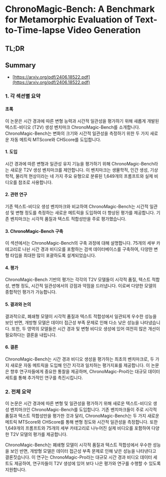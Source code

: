 # ChronoMagic-Bench: A Benchmark for Metamorphic Evaluation of Text-to-Time-lapse Video Generation
## TL;DR
## Summary
- [https://arxiv.org/pdf/2406.18522.pdf](https://arxiv.org/pdf/2406.18522.pdf)

### 1. 각 섹션별 요약

#### 초록
이 논문은 시간 경과에 따른 변형 능력과 시간적 일관성을 평가하기 위해 새롭게 개발된 텍스트-비디오 (T2V) 생성 벤치마크 ChronoMagic-Bench를 소개합니다. ChronoMagic-Bench는 변화의 크기와 시간적 일관성을 측정하기 위한 두 가지 새로운 자동 메트릭 MTScore와 CHScore를 도입합니다.

#### 1. 도입
시간 경과에 따른 변형과 일관성 유지 기능을 평가하기 위해 ChronoMagic-Bench라는 새로운 T2V 생성 벤치마크를 제안합니다. 이 벤치마크는 생물학적, 인간 생성, 기상학적, 물리적 현상이라는 네 가지 주요 유형으로 분류된 1,649개의 프롬프트와 실제 비디오를 참조로 사용합니다.

#### 2. 관련 연구
기존 텍스트-비디오 생성 벤치마크와 비교하여 ChronoMagic-Bench는 시간적 일관성 및 변형 정도를 측정하는 새로운 메트릭을 도입하여 더 향상된 평가를 제공합니다. 기존 벤치마크는 시각적 품질과 텍스트 적합성만을 주로 평가했습니다.

#### 3. ChronoMagic-Bench 구축
이 섹션에서는 ChronoMagic-Bench의 구축 과정에 대해 설명합니다. 75개의 세부 카테고리로 나뉜 시간 경과 비디오를 포함하는 검색 데이터베이스를 구축하여, 다양한 변형 타입을 최대한 많이 포괄하도록 설계되었습니다.

#### 4. 평가  
ChronoMagic-Bench 기반의 평가는 각각의 T2V 모델들이 시각적 품질, 텍스트 적합성, 변형 정도, 시간적 일관성에서의 강점과 약점을 드러냅니다. 이로써 다양한 모델의 종합적인 평가가 가능합니다.

#### 5. 결과와 논의
결과적으로, 폐쇄형 모델이 시각적 품질과 텍스트 적합성에서 일관되게 우수한 성능을 보인 반면, 개방형 모델은 데이터 접근성 부족 문제로 인해 다소 낮은 성능을 나타냈습니다. 또한, 두 영역의 모델들은 시간 경과 및 변형 비디오 생성에 있어 여전히 많은 개선이 필요하다는 결론을 내립니다.

#### 6. 결론
ChronoMagic-Bench는 시간 경과 비디오 생성을 평가하는 최초의 벤치마크로, 두 가지 새로운 자동 메트릭을 도입해 인간 지각과 일치하는 평가지표를 제공합니다. 이 논문은 향후 연구자들에게 중요한 통찰을 제공하며, ChronoMagic-Pro라는 대규모 데이터 세트를 통해 추가적인 연구를 촉진시킵니다.

### 2. 전체 요약

이 논문은 시간 경과에 따른 변형 및 일관성을 평가하기 위해 새로운 텍스트-비디오 생성 벤치마크인 ChronoMagic-Bench를 도입합니다. 기존 벤치마크들이 주로 시각적 품질과 텍스트 적합성만을 평가한 것과 달리, ChronoMagic-Bench는 두 가지 새로운 메트릭 MTScore와 CHScore를 통해 변형 정도와 시간적 일관성을 측정합니다. 또한 1,649개의 프롬프트와 75개의 세부 카테고리로 나누어진 실제 비디오를 포함하여 다양한 T2V 모델의 평가를 제공합니다.

ChronoMagic-Bench는 폐쇄형 모델이 시각적 품질과 텍스트 적합성에서 우수한 성능을 보인 반면, 개방형 모델은 데이터 접근성 부족 문제로 인해 낮은 성능을 나타낸다고 결론짓습니다. 이 연구는 ChronoMagic-Pro라는 대규모 시간 경과 비디오 데이터 세트도 제공하여, 연구자들이 T2V 생성에 있어 보다 나은 평가와 연구를 수행할 수 있도록 지원합니다.